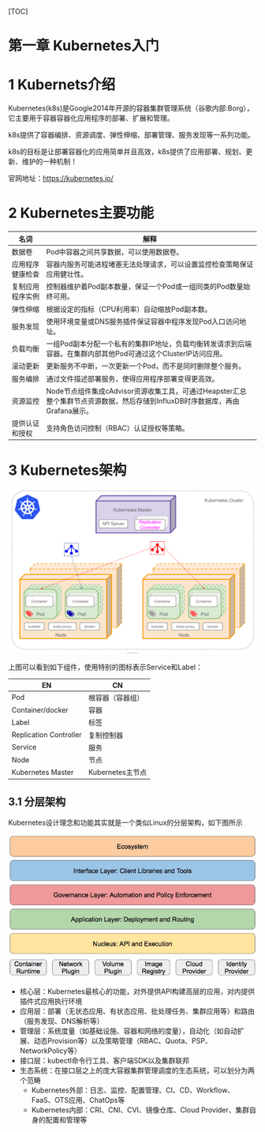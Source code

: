 [TOC]



# 第一章 Kubernetes入门

# 1  Kubernets介绍
Kubernetes(k8s)是Google2014年开源的容器集群管理系统（谷歌内部:Borg），它主要用于容器容器化应用程序的部署、扩展和管理。

k8s提供了容器编排、资源调度、弹性伸缩、部署管理、服务发现等一系列功能。

k8s的目标是让部署容器化的应用简单并且高效，k8s提供了应用部署、规划、更新、维护的一种机制！

官网地址：<https://kubernetes.io/>



# 2 Kubernetes主要功能

| 名词             | 解释                                                         |
| ---------------- | ------------------------------------------------------------ |
| 数据卷           | Pod中容器之间共享数据，可以使用数据卷。                      |
| 应用程序健康检查 | 容器内服务可能进程堵塞无法处理请求，可以设置监控检查策略保证应用健壮性。 |
| 复制应用程序实例 | 控制器维护着Pod副本数量，保证一个Pod或一组同类的Pod数量始终可用。 |
| 弹性伸缩         | 根据设定的指标（CPU利用率）自动缩放Pod副本数。               |
| 服务发现         | 使用环境变量或DNS服务插件保证容器中程序发现Pod入口访问地址。 |
| 负载均衡         | 一组Pod副本分配一个私有的集群IP地址，负载均衡转发请求到后端容器。在集群内部其他Pod可通过这个ClusterIP访问应用。 |
| 滚动更新         | 更新服务不中断，一次更新一个Pod，而不是同时删除整个服务。    |
| 服务编排         | 通过文件描述部署服务，使得应用程序部署变得更高效。           |
| 资源监控         | Node节点组件集成cAdvisor资源收集工具，可通过Heapster汇总整个集群节点资源数据，然后存储到InfluxDB时序数据库，再由Grafana展示。 |
| 提供认证和授权   | 支持角色访问控制（RBAC）认证授权等策略。                     |





# 3 Kubernetes架构

![1584154194567](assets/1584154194567.png)

上图可以看到如下组件，使用特别的图标表示Service和Label：

| EN                     | CN               |
| ---------------------- | ---------------- |
| Pod                    | 根容器（容器组） |
| Container/docker       | 容器             |
| Label                  | 标签             |
| Replication Controller | 复制控制器       |
| Service                | 服务             |
| Node                   | 节点             |
| Kubernetes Master      | Kubernetes主节点 |



## 3.1 分层架构

Kubernetes设计理念和功能其实就是一个类似Linux的分层架构，如下图所示

![14937095836427](assets/14937095836427.jpg)

- 核心层：Kubernetes最核心的功能，对外提供API构建高层的应用，对内提供插件式应用执行环境
- 应用层：部署（无状态应用、有状态应用、批处理任务、集群应用等）和路由（服务发现、DNS解析等）
- 管理层：系统度量（如基础设施、容器和网络的度量），自动化（如自动扩展、动态Provision等）以及策略管理（RBAC、Quota、PSP、NetworkPolicy等）
- 接口层：kubectl命令行工具、客户端SDK以及集群联邦
- 生态系统：在接口层之上的庞大容器集群管理调度的生态系统，可以划分为两个范畴
  - Kubernetes外部：日志、监控、配置管理、CI、CD、Workflow、FaaS、OTS应用、ChatOps等
  - Kubernetes内部：CRI、CNI、CVI、镜像仓库、Cloud Provider、集群自身的配置和管理等




